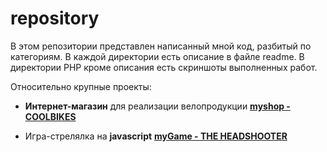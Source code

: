 # repository
В этом репозитории представлен написанный мной код, разбитый по категориям. 
В каждой директории есть описание в файле readme. 
В директории PHP кроме описания есть скриншоты выполненных работ.

Относительно крупные проекты:
* **Интернет-магазин** для реализации велопродукции
**[myshop - COOLBIKES](https://github.com/segakuz/repository/tree/master/PHP/myshop)**

* Игра-стрелялка на **javascript**
**[myGame - THE HEADSHOOTER](https://github.com/segakuz/repository/tree/master/JS/myGame%20-%20THE%20HEADSHOOTER)**
